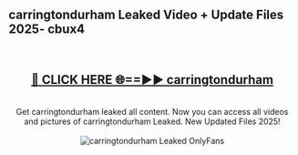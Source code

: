 <h2>carringtondurham Leaked Video + Update Files 2025- cbux4</h2>
<br>
<div align="center">
<h2><a href="https://libra.edu.pl?carringtondurham" rel="nofollow">🔴 CLICK HERE 🌐==►► carringtondurham</a></h2>
<br>
Get carringtondurham leaked all content. Now you can access all videos and pictures of carringtondurham Leaked. New Updated Files 2025!
<br>
<br>
<a href="https://libra.edu.pl?carringtondurham" rel="nofollow" data-target="animated-image.originalLink"><img src="https://i.ibb.co.com/WyWwxjT/player-gif2.gif" alt="carringtondurham Leaked OnlyFans" style="max-width: 100%; display: inline-block;" data-target="animated-image.originalImage"></a>
</div>
<br>